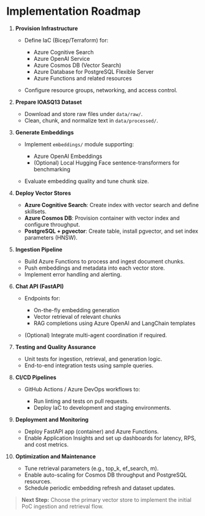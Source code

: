 # Implementation Roadmap

1. **Provision Infrastructure**

   * Define IaC (Bicep/Terraform) for:

     * Azure Cognitive Search
     * Azure OpenAI Service
     * Azure Cosmos DB (Vector Search)
     * Azure Database for PostgreSQL Flexible Server
     * Azure Functions and related resources
   * Configure resource groups, networking, and access control.

2. **Prepare IOASQ13 Dataset**

   * Download and store raw files under `data/raw/`.
   * Clean, chunk, and normalize text in `data/processed/`.

3. **Generate Embeddings**

   * Implement `embeddings/` module supporting:

     * Azure OpenAI Embeddings
     * (Optional) Local Hugging Face sentence-transformers for benchmarking
   * Evaluate embedding quality and tune chunk size.

4. **Deploy Vector Stores**

   * **Azure Cognitive Search**: Create index with vector search and define skillsets.
   * **Azure Cosmos DB**: Provision container with vector index and configure throughput.
   * **PostgreSQL + pgvector**: Create table, install pgvector, and set index parameters (HNSW).

5. **Ingestion Pipeline**

   * Build Azure Functions to process and ingest document chunks.
   * Push embeddings and metadata into each vector store.
   * Implement error handling and alerting.

6. **Chat API (FastAPI)**

   * Endpoints for:

     * On-the-fly embedding generation
     * Vector retrieval of relevant chunks
     * RAG completions using Azure OpenAI and LangChain templates
   * (Optional) Integrate multi-agent coordination if required.

7. **Testing and Quality Assurance**

   * Unit tests for ingestion, retrieval, and generation logic.
   * End-to-end integration tests using sample queries.

8. **CI/CD Pipelines**

   * GitHub Actions / Azure DevOps workflows to:

     * Run linting and tests on pull requests.
     * Deploy IaC to development and staging environments.

9. **Deployment and Monitoring**

   * Deploy FastAPI app (container) and Azure Functions.
   * Enable Application Insights and set up dashboards for latency, RPS, and cost metrics.

10. **Optimization and Maintenance**

    * Tune retrieval parameters (e.g., top\_k, ef\_search, m).
    * Enable auto-scaling for Cosmos DB throughput and PostgreSQL resources.
    * Schedule periodic embedding refresh and dataset updates.

> **Next Step:** Choose the primary vector store to implement the initial PoC ingestion and retrieval flow.
